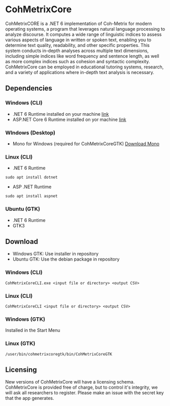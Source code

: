 # CohMetrixCore

CohMetrixCORE is a .NET 6 implementation of Coh-Metrix for modern operating systems, a program that leverages natural language processing to analyze discourse. It computes a wide range of linguistic indices to assess various aspects of language in written or spoken text, enabling you to determine text quality, readability, and other specific properties. This system conducts in-depth analyses across multiple text dimensions, including simple indices like word frequency and sentence length, as well as more complex indices such as cohesion and syntactic complexity. CohMetrixCore can be employed in educational tutoring systems, research, and a variety of applications where in-depth text analysis is necessary.

## Dependencies

### Windows (CLI)

- .NET 6 Runtime installed on your machine [link](https://dotnet.microsoft.com/en-us/download/dotnet/thank-you/runtime-desktop-6.0.16-windows-x64-installer)
- ASP.NET Core 6 Runtime installed on yor machine [link](https://dotnet.microsoft.com/en-us/download/dotnet/thank-you/runtime-aspnetcore-6.0.16-windows-x64-installer)

### WIndows (Desktop)

- Mono for Windows (required for CohMetrixCoreGTK) [Download Mono](https://www.mono-project.com/download/stable/#download-win)

### Linux (CLI)

- .NET 6 Runtime

`sudo apt install dotnet`

- ASP .NET Runtime

`sudo apt install aspnet`

### Ubuntu (GTK)

- .NET 6 Runtime
-  GTK3

## Download

- Windows GTK: Use installer in repository
- Ubuntu GTK: Use the debian package in repository

### Windows (CLI)

`CohMetrixCoreCLI.exe <input file or directory> <output CSV>`

### Linux (CLI)

`CohMetrixCoreCLI <input file or directory> <output CSV>`

### Windows (GTK)

Installed in the Start Menu

### Linux (GTK)

`/user/bin/cohmetrixcoregtk/bin/CohMetrixCoreGTK`

## Licensing

New versions of CohMetrixCore will have a licensing schema. CohMetrixCore is provided free of charge, but to control it's integrity, we will ask all researchers to register. Please make an issue with the secret key that the app generates.
